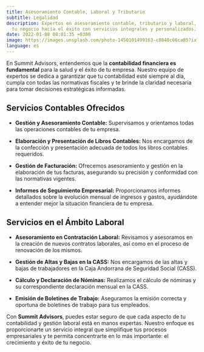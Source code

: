 ```yaml
---
title: Asesoramiento Contable, Laboral y Tributario
subtitle: Legalidad
description: Expertos en asesoramiento contable, tributario y laboral, guiando
  tu negocio hacia el éxito con servicios integrales y personalizados.
date: 2022-01-08 08:01:35 +0300
image: https://images.unsplash.com/photo-1450101499163-c8848c66ca85?ixlib=rb-1.2.1&ixid=MnwxMjA3fDB8MHxwaG90by1wYWdlfHx8fGVufDB8fHx8&auto=format&fit=crop&w=1170&q=80
language: es
---
```

En Summit Advisors, entendemos que la **contabilidad financiera es fundamental** para la salud y el éxito de tu empresa. Nuestro equipo de expertos se dedica a garantizar que tu contabilidad esté siempre al día, cumpla con todas las normativas fiscales y te brinde la claridad necesaria para tomar decisiones estratégicas informadas.

## **Servicios Contables Ofrecidos**

- **Gestión y Asesoramiento Contable:** Supervisamos y orientamos todas las operaciones contables de tu empresa.
  
- **Elaboración y Presentación de Libros Contables:** Nos encargamos de la confección y presentación adecuada de todos los libros contables requeridos.
  
- **Gestión de Facturación:** Ofrecemos asesoramiento y gestión en la elaboración de tus facturas, asegurando su precisión y conformidad con las normativas vigentes.
  
- **Informes de Seguimiento Empresarial:** Proporcionamos informes detallados sobre la evolución mensual de ingresos y gastos, ayudándote a entender mejor la situación financiera de tu empresa.

## **Servicios en el Ámbito Laboral**

- **Asesoramiento en Contratación Laboral:** Revisamos y asesoramos en la creación de nuevos contratos laborales, así como en el proceso de renovación de los mismos.
  
- **Gestión de Altas y Bajas en la CASS:** Nos encargamos de las altas y bajas de trabajadores en la Caja Andorrana de Seguridad Social (CASS).
  
- **Cálculo y Declaración de Nóminas:** Realizamos el cálculo de nóminas y su correspondiente declaración mensual en la CASS.
  
- **Emisión de Boletines de Trabajo:** Aseguramos la emisión correcta y oportuna de boletines de trabajo para tus empleados.

Con **Summit Advisors**, puedes estar seguro de que cada aspecto de tu contabilidad y gestión laboral está en manos expertas. Nuestro enfoque es proporcionarte un servicio integral que simplifique tus procesos empresariales y te permita concentrarte en lo más importante: el crecimiento y éxito de tu negocio.
